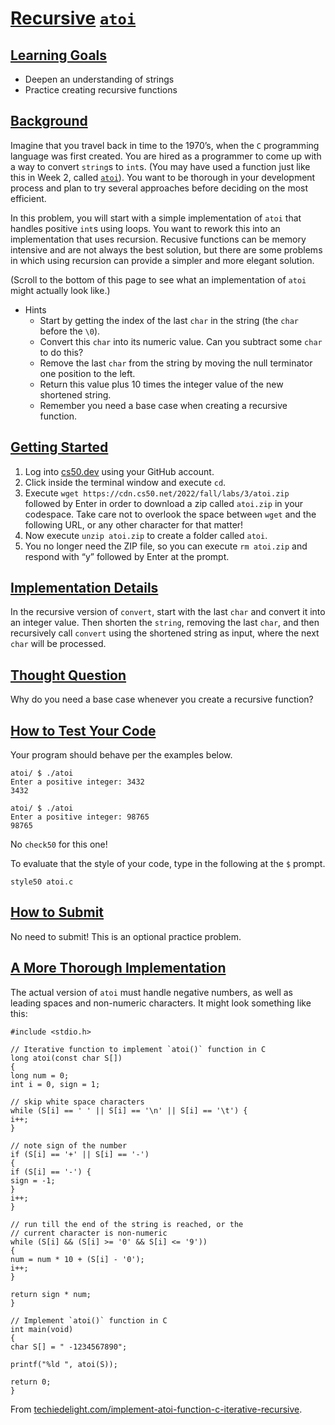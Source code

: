 # [Recursive](#recursive-atoi) [`atoi`](#recursive-atoi)

## [Learning Goals](#learning-goals)

- Deepen an understanding of strings
- Practice creating recursive functions

## [Background](#background)

Imagine that you travel back in time to the 1970’s, when the `C`
programming language was first created. You are hired as a programmer to
come up with a way to convert `string`s to `int`s. (You may have used a
function just like this in Week 2, called
[`atoi`](https://manual.cs50.io/3/atoi)). You want to be thorough in
your development process and plan to try several approaches before
deciding on the most efficient.

In this problem, you will start with a simple implementation of `atoi`
that handles positive `int`s using loops. You want to rework this into
an implementation that uses recursion. Recusive functions can be memory
intensive and are not always the best solution, but there are some
problems in which using recursion can provide a simpler and more elegant
solution.

(Scroll to the bottom of this page to see what an implementation of
`atoi` might actually look like.)

- Hints
  - Start by getting the index of the last `char` in the string (the
    `char` before the `\0`).
  - Convert this `char` into its numeric value. Can you subtract some
    `char` to do this?
  - Remove the last `char` from the string by moving the null terminator
    one position to the left.
  - Return this value plus 10 times the integer value of the new
    shortened string.
  - Remember you need a base case when creating a recursive function.

## [Getting Started](#getting-started)

1.  Log into [cs50.dev](https://cs50.dev/) using your GitHub account.
2.  Click inside the terminal window and execute `cd`.
3.  Execute `wget https://cdn.cs50.net/2022/fall/labs/3/atoi.zip`
    followed by Enter in order to download a zip called `atoi.zip` in
    your codespace. Take care not to overlook the space between `wget`
    and the following URL, or any other character for that matter!
4.  Now execute `unzip atoi.zip` to create a folder called `atoi`.
5.  You no longer need the ZIP file, so you can execute `rm atoi.zip`
    and respond with “y” followed by Enter at the prompt.

## [Implementation Details](#implementation-details)

In the recursive version of `convert`, start with the last `char` and
convert it into an integer value. Then shorten the `string`, removing
the last `char`, and then recursively call `convert` using the shortened
string as input, where the next `char` will be processed.

## [Thought Question](#thought-question)

Why do you need a base case whenever you create a recursive function?

## [How to Test Your Code](#how-to-test-your-code)

Your program should behave per the examples below.

``` highlight
atoi/ $ ./atoi
Enter a positive integer: 3432
3432
```

``` highlight
atoi/ $ ./atoi
Enter a positive integer: 98765
98765
```

No `check50` for this one!

To evaluate that the style of your code, type in the following at the
`$` prompt.

``` highlight
style50 atoi.c
```

## [How to Submit](#how-to-submit)

No need to submit! This is an optional practice problem.

## [A More Thorough Implementation](#a-more-thorough-implementation)

The actual version of `atoi` must handle negative numbers, as well as
leading spaces and non-numeric characters. It might look something like
this:

``` highlight
#include <stdio.h>

// Iterative function to implement `atoi()` function in C
long atoi(const char S[])
{
long num = 0;
int i = 0, sign = 1;

// skip white space characters
while (S[i] == ' ' || S[i] == '\n' || S[i] == '\t') {
i++;
}

// note sign of the number
if (S[i] == '+' || S[i] == '-')
{
if (S[i] == '-') {
sign = -1;
}
i++;
}

// run till the end of the string is reached, or the
// current character is non-numeric
while (S[i] && (S[i] >= '0' && S[i] <= '9'))
{
num = num * 10 + (S[i] - '0');
i++;
}

return sign * num;
}

// Implement `atoi()` function in C
int main(void)
{
char S[] = " -1234567890";

printf("%ld ", atoi(S));

return 0;
}
```

From
[techiedelight.com/implement-atoi-function-c-iterative-recursive](https://www.techiedelight.com/implement-atoi-function-c-iterative-recursive/).
